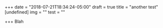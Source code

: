 +++
date = "2018-07-21T18:34:24-05:00"
draft = true
title = "another test"
[undefined]
img = ""
test = ""

+++
Blah